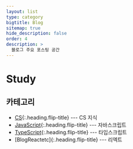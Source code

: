 ```yaml
---
layout: list
type: category
bigtitle: Blog
sitemap: true
hide_description: false
order: 4
description: >
  블로그 주요 포스팅 공간
---
```


# Study

## 카테고리

* [CS]{:.heading.flip-title} --- CS 지식
* [JavaScript]{:.heading.flip-title} --- 자바스크립트
* [TypeScript]{:.heading.flip-title} --- 타입스크립트
* [BlogReactetc]{:.heading.flip-title} --- 리엑트

[CS]: /cs/
[JavaScript]: /javascript/
[TypeScript]: /typescript/
[React]: /react/
